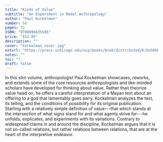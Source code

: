 ```yaml
---
title: "Kinds of Value"
subtitle: "An Experiment in Modal Anthropology"
author: "Paul Kockelman"
number: 58
pages: 72
ISBN: "9780996635585"
price: "$12.95"
description: ""
cover: "kockelman_cover.jpg"
exturl: "https://press.uchicago.edu/ucp/books/book/distributed/K/bo50666392.html"
notes: ""
toc: ""
draft: false
---
```


In this slim volume, anthropologist Paul Kockelman showcases, reworks, and extends some of the core resources anthropologists and like-minded scholars have developed for thinking about value. Rather than theorize value head on, he offers a careful interpretation of a Mayan text about an offering to a god that lamentably goes awry. Kockelman analyzes the text, its telling, and the conditions of possibility for its original publication. Starting with a relatively simple definition of value---that which stands at the intersection of what signs stand for and what agents strive for---he unfolds, explicates, and experiments with its variations. Contrary to widespread claims in and around the discipline, Kockelman argues that it is not so-called relations, but rather relations between relations, that are at the heart of the interpretive endeavor.
